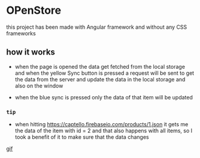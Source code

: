 # OPenStore
this project has been made with Angular framework and without any CSS frameworks

## how it works
- when the page is opened the data get fetched from the local storage and when the yellow Sync button is pressed a request will be sent to get the data from the server and update the data in the local storage and also on the window

- when the blue sync is pressed only the data of that item will be updated

### `tip`
- when hitting https://captello.firebaseio.com/products/1.json it gets me the data of the item with id = 2 and that also happens with all items, so I took a benefit of it to make sure that the data changes 

[gif](./sample.gif)